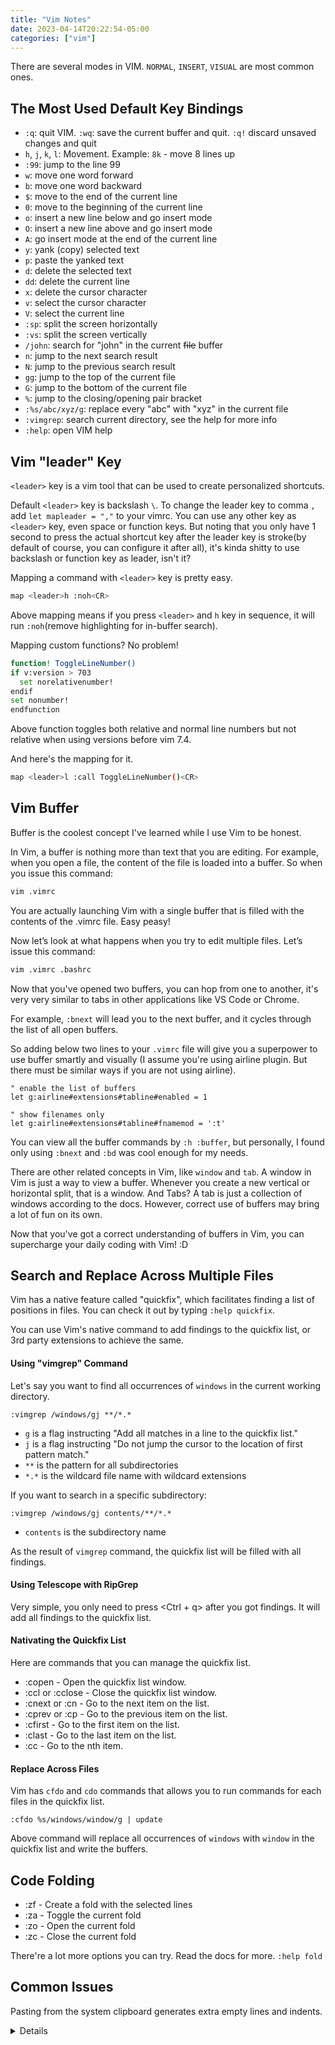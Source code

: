 ```yaml
---
title: "Vim Notes"
date: 2023-04-14T20:22:54-05:00
categories: ["vim"]
---
```


There are several modes in VIM. `NORMAL`, `INSERT`, `VISUAL` are most common ones.

## The Most Used Default Key Bindings

- `:q`: quit VIM. `:wq`: save the current buffer and quit. `:q!` discard unsaved changes and quit
- `h`, `j`, `k`, `l`: Movement. Example: `8k` - move 8 lines up
- `:99`: jump to the line 99
- `w`: move one word forward
- `b`: move one word backward
- `$`: move to the end of the current line
- `0`: move to the beginning of the current line
- `o`: insert a new line below and go insert mode
- `O`: insert a new line above and go insert mode
- `A`: go insert mode at the end of the current line
- `y`: yank (copy) selected text
- `p`: paste the yanked text
- `d`: delete the selected text
- `dd`: delete the current line
- `x`: delete the cursor character
- `v`: select the cursor character
- `V`: select the current line
- `:sp`: split the screen horizontally
- `:vs`: split the screen vertically
- `/john`: search for "john" in the current <s>file</s> buffer
- `n`: jump to the next search result
- `N`: jump to the previous search result
- `gg`: jump to the top of the current file
- `G`: jump to the bottom of the current file
- `%`: jump to the closing/opening pair bracket
- `:%s/abc/xyz/g`: replace every "abc" with "xyz" in the current file
- `:vimgrep`: search current directory, see the help for more info
- `:help`: open VIM help

## Vim "leader" Key

`<leader>` key is a vim tool that can be used to create personalized shortcuts.

Default `<leader>` key is backslash `\`. To change the leader key to comma `,` add `let mapleader = ","` to your vimrc. You can use any other key as `<leader>` key, even space or function keys. But noting that you only have 1 second to press the actual shortcut key after the leader key is stroke(by default of course, you can configure it after all), it's kinda shitty to use backslash or function key as leader, isn't it?

Mapping a command with `<leader>` key is pretty easy.

```bash
map <leader>h :noh<CR>
```

Above mapping means if you press `<leader>` and `h` key in sequence, it will run `:noh`(remove highlighting for in-buffer search).

Mapping custom functions? No problem!

```bash
function! ToggleLineNumber()
if v:version > 703
  set norelativenumber!
endif
set nonumber!
endfunction
```

Above function toggles both relative and normal line numbers but not relative when using versions before vim 7.4.

And here's the mapping for it.

```bash
map <leader>l :call ToggleLineNumber()<CR>
```

## Vim Buffer

Buffer is the coolest concept I've learned while I use Vim to be honest.

In Vim, a buffer is nothing more than text that you are editing. For example, when you open a file, the content of the file is loaded into a buffer. So when you issue this command:

```bash
vim .vimrc
```

You are actually launching Vim with a single buffer that is filled with the contents of the .vimrc file. Easy peasy!

Now let’s look at what happens when you try to edit multiple files. Let’s issue this command:

```bash
vim .vimrc .bashrc
```

Now that you've opened two buffers, you can hop from one to another, it's very very similar to tabs in other applications like VS Code or Chrome.

For example, `:bnext` will lead you to the next buffer, and it cycles through the list of all open buffers.

So adding below two lines to your `.vimrc` file will give you a superpower to use buffer smartly and visually (I assume you're using airline plugin. But there must be similar ways if you are not using airline).

```vim
" enable the list of buffers
let g:airline#extensions#tabline#enabled = 1

" show filenames only
let g:airline#extensions#tabline#fnamemod = ':t'
```

You can view all the buffer commands by `:h :buffer`, but personally, I found only using `:bnext` and `:bd` was cool enough for my needs.

There are other related concepts in Vim, like `window` and `tab`. A window in Vim is just a way to view a buffer. Whenever you create a new vertical or horizontal split, that is a window. And Tabs? A tab is just a collection of windows according to the docs. However, correct use of buffers may bring a lot of fun on its own.

Now that you've got a correct understanding of buffers in Vim, you can supercharge your daily coding with Vim! :D

## Search and Replace Across Multiple Files

Vim has a native feature called "quickfix", which facilitates finding a list of positions in files. You can check it out by typing `:help quickfix`.

You can use Vim's native command to add findings to the quickfix list, or 3rd party extensions to achieve the same.

#### Using "vimgrep" Command

Let's say you want to find all occurrences of `windows` in the current working directory.

`:vimgrep /windows/gj **/*.*`

- `g` is a flag instructing "Add all matches in a line to the quickfix list."
- `j` is a flag instructing "Do not jump the cursor to the location of first pattern match."
- `**` is the pattern for all subdirectories
- `*.*` is the wildcard file name with wildcard extensions

If you want to search in a specific subdirectory:

`:vimgrep /windows/gj contents/**/*.*`

- `contents` is the subdirectory name

As the result of `vimgrep` command, the quickfix list will be filled with all findings.

#### Using Telescope with RipGrep

Very simple, you only need to press <Ctrl + q> after you got findings. It will add all findings to the quickfix list.

#### Nativating the Quickfix List

Here are commands that you can manage the quickfix list.

- :copen - Open the quickfix list window.
- :ccl or :cclose - Close the quickfix list window.
- :cnext or :cn - Go to the next item on the list.
- :cprev or :cp - Go to the previous item on the list.
- :cfirst - Go to the first item on the list.
- :clast - Go to the last item on the list.
- :cc <n> - Go to the nth item.

#### Replace Across Files

Vim has `cfdo` and `cdo` commands that allows you to run commands for each files in the quickfix list.

`:cfdo %s/windows/window/g | update`

Above command will replace all occurrences of `windows` with `window` in the quickfix list and write the buffers.

## Code Folding

- :zf - Create a fold with the selected lines
- :za - Toggle the current fold
- :zo - Open the current fold
- :zc - Close the current fold

There're a lot more options you can try. Read the docs for more. `:help fold`

## Common Issues

Pasting from the system clipboard generates extra empty lines and indents.

<details>
This issue happens on Windows. A workaround is `vp` or `Vp`
</details>
